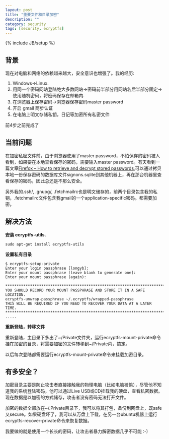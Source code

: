 ```yaml
---
layout: post
title: "重要文件和目录加密"
description: ""
category: security
tags: [security, ecryptfs]
---
```

{% include JB/setup %}

## 背景 ##

现在对电脑和网络的依赖越来越大，安全意识也增强了。我的经历:

<ol>
<li>Windows->Linux.</li>
<li>用同一个密码网站登陆绝大多数网站->密码前半部分用网站名后半部分固定->使用随机密码，将密码保存在邮箱内.</li>
<li>在浏览器上保存密码->浏览器保存密码master password</li>
<li>开启 gmail 两步认证</li>
<li>在电脑上明文存储私钥，日记等加密所有私密文件</li>
</ol>

前4步之前完成了

## 当前问题 ##

在加密私密文件前，由于浏览器使用了master password，不怕保存的密码被人看到，如果要在本地查看保存的密码，需要输入master password。有天看到一篇文章[Firefox – How to retrieve and decrypt stored passwords](http://www.coresec.org/2011/03/06/firefox-how-to-retrieve-and-decrypt-stored-password/),可以通过拷贝本地一份保存密码的数据库文件signons.sqlite到其他机器上，再在那台机器里查看保存的密码，因此总还是不那么安全。

另外我的.ssh/, .gnupg/, .fetchmailrc也是明文储存的，前两个目录包含我的私钥，.fetchmailrc文件包含我gmail的一个application-specific密码。都需要加密。

## 解决方法 ##

**安装 ecryptfs-utils.**

	sudo apt-get install ecryptfs-utils 

**设置私有目录**

	$ ecryptfs-setup-private 
	Enter your login passphrase [longyb]: 
	Enter your mount passphrase [leave blank to generate one]: 
	Enter your mount passphrase (again): 

    ************************************************************************
	YOU SHOULD RECORD YOUR MOUNT PASSPHRASE AND STORE IT IN A SAFE LOCATION.
	ecryptfs-unwrap-passphrase ~/.ecryptfs/wrapped-passphrase
	THIS WILL BE REQUIRED IF YOU NEED TO RECOVER YOUR DATA AT A LATER TIME.
	************************************************************************
	.....

**重新登陆，转移文件**

   重新登陆，主目录下多出了~/Private文件夹，运行ecryptfs-mount-private命令挂在加密的目录，将需要加密的文件转移到~/Private内，搞定。
   
   以后每次登陆都需要运行ecryptfs-mount-private命令来挂载加密目录。
   
## 有多安全？ ##

  加密目录主要是防止攻击者直接接触我的物理电脑（比如电脑被偷），尽管他不知道我的系统登陆密码，他可以通过Live USB或CD挂载我的硬盘，查看私密数据。现在数据是以加密的方式储存，攻击者没有密码无法打开文件。

  加密的数据全部放在~/.Private目录下，我可以将其打包，备份到网盘上，既safe又secure。如果硬盘坏了，我可以从万盘上下载，在另一台ubuntu机器上运行ecryptfs-recover-private命令来恢复数据。

  我要做的就是使用一个长长的密码，让攻击者暴力解密数据几乎不可能 :-)
